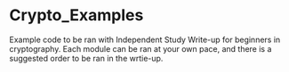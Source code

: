 # Crypto_Examples
Example code to be ran with Independent Study Write-up for beginners in cryptography.
Each module can be ran at your own pace, and there is a suggested order to be ran in the wrtie-up.

